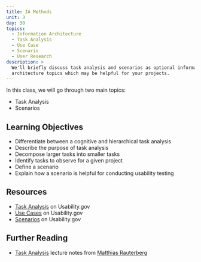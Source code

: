 ```yaml
---
title: IA Methods
unit: 3
day: 30
topics:
  - Information Architecture
  - Task Analysis
  - Use Case
  - Scenario
  - User Research
description: >
  We'll briefly discuss task analysis and scenarios as optional information
  architecture topics which may be helpful for your projects.
---
```


In this class, we will go through two main topics:

- Task Analysis
- Scenarios

Learning Objectives
-------------------

- Differentiate between a cognitive and hierarchical task analysis
- Describe the purpose of task analysis
- Decompose larger tasks into smaller tasks
- Identify tasks to observe for a given project
- Define a scenario
- Explain how a scenario is helpful for conducting usability testing


Resources
---------

- [Task Analysis](https://www.usability.gov/how-to-and-tools/methods/task-analysis.html) on Usability.gov
- [Use Cases](https://www.usability.gov/how-to-and-tools/methods/use-cases.html) on Usability.gov
- [Scenarios](https://www.usability.gov/how-to-and-tools/methods/scenarios.html) on Usability.gov


Further Reading
---------------

- [Task Analysis](http://www.idemployee.id.tue.nl/g.w.m.rauterberg/lecturenotes/UFTtask-analysis.pdf) lecture notes from [Matthias Rauterberg](http://www.idemployee.id.tue.nl/g.w.m.rauterberg/)
